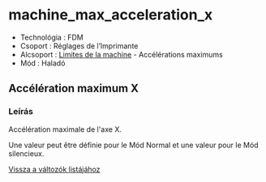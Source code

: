 # machine\_max\_acceleration\_x

* Technológia : FDM
* Csoport : Réglages de l’Imprimante
* Alcsoport : [Limites de la machine](../../beallitasok/printer_settings.md#limites-de-la-machine) - Accélérations maximums
* Mód : Haladó

## Accélération maximum X

### Leírás

Accélération maximale de l'axe X.

Une valeur peut être définie pour le Mód Normal et une valeur pour le Mód silencieux.

[Vissza a változók listájához](/)

